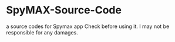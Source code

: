 # SpyMAX-Source-Code
a source codes for Spymax app 
Check before using it. I may not be responsible for any damages.
